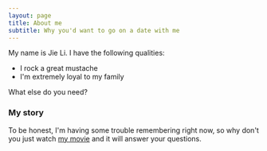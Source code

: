 ```yaml
---
layout: page
title: About me
subtitle: Why you'd want to go on a date with me
---
```


My name is Jie Li. I have the following qualities:

- I rock a great mustache
- I'm extremely loyal to my family

What else do you need?

### My story

To be honest, I'm having some trouble remembering right now, so why don't you just watch [my movie](https://en.wikipedia.org/wiki/The_Princess_Bride_%28film%29) and it will answer  your questions.
